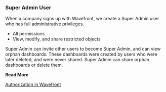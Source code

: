 ### Super Admin User

When a company signs up with Wavefront, we create a Super Admin user who has full administrative privileges.
* All permissions
* View, modify, and share restricted objects

Super Admin can invite other users to become Super Admin, and can view orphan dashboards. These dashboards were created by users who were later deleted, and were never shared. Super Admin can share orphan dashboards or delete them.

**Read More**<br/>

[Authorization in Wavefront](https://docs.wavefront.com/authorization.html)
